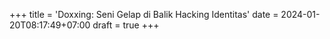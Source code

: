 +++
title = 'Doxxing: Seni Gelap di Balik Hacking Identitas'
date = 2024-01-20T08:17:49+07:00
draft = true
+++
